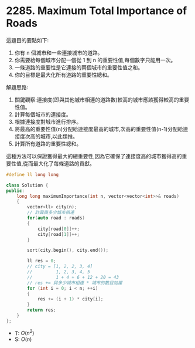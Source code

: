 # 2285. Maximum Total Importance of Roads

這題目的要點如下:

1. 你有 n 個城市和一些連接城市的道路。
2. 你需要給每個城市分配一個從 1 到 n 的重要性值,每個數字只能用一次。
3. 一條道路的重要性是它連接的兩個城市的重要性值之和。
4. 你的目標是最大化所有道路的重要性總和。

解題思路:

1. 關鍵觀察:連接度(即與其他城市相連的道路數)較高的城市應該獲得較高的重要性值。
2. 計算每個城市的連接度。
3. 根據連接度對城市進行排序。
4. 將最高的重要性值(n)分配給連接度最高的城市,次高的重要性值(n-1)分配給連接度次高的城市,以此類推。
5. 計算所有道路的重要性總和。

這種方法可以保證獲得最大的總重要性,因為它確保了連接度高的城市獲得高的重要性值,從而最大化了每條道路的貢獻。

```cpp
#define ll long long

class Solution {
public:
    long long maximumImportance(int n, vector<vector<int>>& roads)
    {
        vector<ll> city(n);
        // 計算與多少城市相連
        for(auto road : roads)
        {
            city[road[0]]++;
            city[road[1]]++;
        }

        sort(city.begin(), city.end());

        ll res = 0;
        // city = [1, 2, 2, 3, 4]
        //         1, 2, 3, 4, 5
        //         1 + 4 + 6 + 12 + 20 = 43
        // res += 與多少城市相連 * 城市的數目加權
        for (int i = 0; i < n; ++i)
        {
            res += (i + 1) * city[i];
        }
        return res;
    }
};
```

- T: $O(n^2)$
- S: $O(n)$
